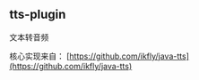 tts-plugin
---
文本转音频

核心实现来自： [https://github.com/ikfly/java-tts](https://github.com/ikfly/java-tts)